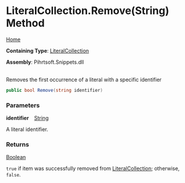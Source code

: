 # LiteralCollection\.Remove\(String\) Method

[Home](../../../../README.md)

**Containing Type**: [LiteralCollection](../README.md)

**Assembly**: Pihrtsoft\.Snippets\.dll

\
Removes the first occurrence of a literal with a specific identifier

```csharp
public bool Remove(string identifier)
```

### Parameters

**identifier** &ensp; [String](https://docs.microsoft.com/en-us/dotnet/api/system.string)

A literal identifier\.

### Returns

[Boolean](https://docs.microsoft.com/en-us/dotnet/api/system.boolean)

`true` if item was successfully removed from [LiteralCollection](../README.md); otherwise, `false`\.